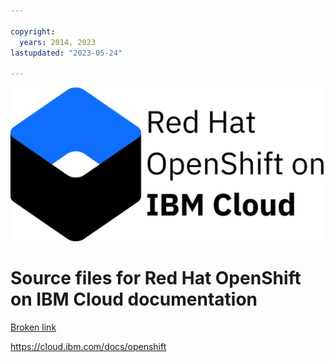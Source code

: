 ```yaml
---

copyright:
  years: 2014, 2023
lastupdated: "2023-05-24"

---
```







![Logo](images/logo-red-hat-openshift-on-ibm-cloud-light.svg)


# Source files for Red Hat OpenShift on IBM Cloud documentation

[Broken link](/docs/containers?topic=containers-brokenLink)

https://cloud.ibm.com/docs/openshift








